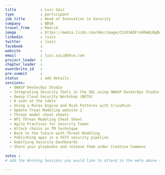 ```yaml
---
title           : Luis Saiz
type            : participant
job_title       : Head of Innovation in Security
company         : BBVA
travel_from     : Madrid
image           : https://media.licdn.com/dms/image/C5103AQFro6hWdLBgRA/profile-displayphoto-shrink_200_200/0?e=1533772800&v=beta&t=y9euZPEXB28Jx-Uh_iw5XI7RCsrgdC993RcA1T-CbI0
linkedin        : lsaiz
twitter         : lsaiz
facebook        :
website         :
email           : luis.saiz@bbva.com
project_leader  :
chapter_leader  :
eventbrite_id   :
pre-summit      :
status          : add details
sessions:
  - OWASP DevSecOps Studio
  - Integrating Security Tools in the SDL using OWASP DevSecOps Studio
  - Owasp Cloud Security Workshop (BETA)
  - A seat at the table
  - Using a Rules Engine and Risk Patterns with IriusRisk
  - Update Treat Modeling website 2
  - Threat model cheat sheets
  - API Threat Modeling Cheat Sheet
  - Agile Practices for Security Teams
  - Attack chains as TM technique
  - Back to the future with Threat Modeling
  - Publishing apps in a VSTS security pipeline
  - Gamifying Security Dashboards
  - Share your playbooks and release them under Creative Commons
  
notes :
# add the Working Sessions you would like to attend in the meta above (use the session's title) e.g. sessions (one per line): -Security Playbooks Diagrams -Hackathon Daily Sessions

---
```


<!-- put more details about participant here -->

